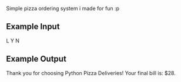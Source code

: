 Simple pizza ordering system i made for fun :p

## Example Input

L
Y
N

## Example Output

Thank you for choosing Python Pizza Deliveries!
Your final bill is: $28.
